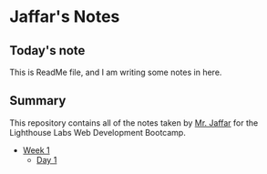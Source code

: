 # Jaffar's Notes
## Today's note
This is ReadMe file, and I am writing some notes in here.

## Summary
This repository contains all of the notes taken by [Mr. Jaffar](https://github.com/JeffShah) for the Lighthouse Labs Web Development Bootcamp.

* [Week 1](/Week_1)
  * [Day 1](/Week_1/Day_1)